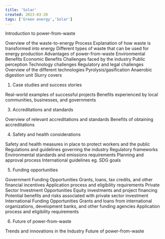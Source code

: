 ```yaml
---
title: 'Solar'
created: 2023-03-20
tags: ['Green energy','Solar']
---
```


Introduction to power-from-waste

Overview of the waste-to-energy Process
Explanation of how waste is transformed into energy
Different types of waste that can be used for energy production
Advantages of power-from-waste
Environmental Benefits
Economic Benefits
Challenges faced by the industry
Public perception
Technology challenges
Regulatory and legal challenges
Overview of the different technologies
Pyrolysis/gasification
Anaerobic digestion unit
Slurry covers

1. Case studies and success stories

Real-world examples of successful projects
Benefits experienced by local communities, businesses, and governments

3. Accreditations and standards

Overview of relevant accreditations and standards
Benefits of obtaining accreditations

4. Safety and health considerations

Safety and health measures in place to protect workers and the public
Regulations and guidelines governing the industry
Regulatory frameworks
Environmental standards and emissions requirements
Planning and approval process
International guidelines eg. SDG goals

5. Funding opportunities

Government Funding Opportunities
Grants, loans, tax credits, and other financial incentives
Application process and eligibility requirements
Private Sector Investment Opportunities
Equity investments and project financing
Potential benefits and risks associated with private sector investment
International Funding Opportunities
Grants and loans from international organizations, development banks, and other funding agencies
Application process and eligibility requirements

6. Future of power-from-waste

Trends and innovations in the Industry
Future of power-from-waste
